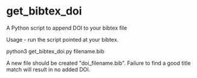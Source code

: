 # get_bibtex_doi
A Python script to append DOI to your bibtex file

Usage - run the script pointed at your bibtex. 

  python3 get_bibtex_doi.py filename.bib

A new file should be created "doi_filename.bib". Failure to find a good title match will result in no added DOI.
